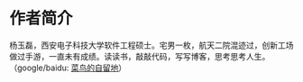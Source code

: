 # 作者简介

杨玉磊，西安电子科技大学软件工程硕士。宅男一枚，航天二院混迹过，创新工场做过手游，一直未有成绩。读读书，敲敲代码，写写博客，思考思考人生。  
（google/baidu: [菜鸟的自留地](http://blog.csdn.net/yang_yulei)）






